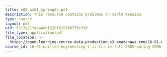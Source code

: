 ```yaml
---
title: m02_ps01_spring04.pdf
description: This resource contains problems on cable tension.
type: course
layout: pdf
uid: 521fe21faaa4abf220f3191667f3cf3d
file_type: application/pdf
file_location: >-
  https://open-learning-course-data-production.s3.amazonaws.com/16-01-unified-engineering-i-ii-iii-iv-fall-2005-spring-2006/521fe21faaa4abf220f3191667f3cf3d_m02_ps01_spring04.pdf
course_id: 16-01-unified-engineering-i-ii-iii-iv-fall-2005-spring-2006
---
```

